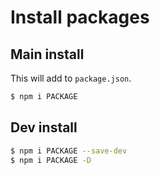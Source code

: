 # Install packages


## Main install

This will add to `package.json`.

```sh
$ npm i PACKAGE
```


## Dev install

```sh
$ npm i PACKAGE --save-dev
$ npm i PACKAGE -D
```
